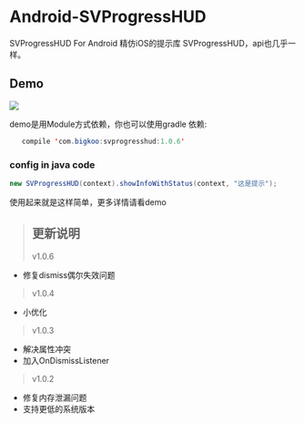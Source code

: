 # Android-SVProgressHUD
SVProgressHUD For Android
精仿iOS的提示库 SVProgressHUD，api也几乎一样。

## Demo
![](https://github.com/saiwu-bigkoo/Android-SVProgressHUD/blob/master/preview/svprogresshuddemo.gif)

demo是用Module方式依赖，你也可以使用gradle 依赖:
```java
   compile 'com.bigkoo:svprogresshud:1.0.6'
```

### config in java code

```java
new SVProgressHUD(context).showInfoWithStatus(context, "这是提示");
```
使用起来就是这样简单，更多详情请看demo

>## 更新说明
>v1.0.6
 - 修复dismiss偶尔失效问题  <br />
 
>v1.0.4
 - 小优化  <br />

>v1.0.3
 - 解决属性冲突  <br />
 - 加入OnDismissListener  <br />

>v1.0.2
 - 修复内存泄漏问题  <br />
 - 支持更低的系统版本  <br />
